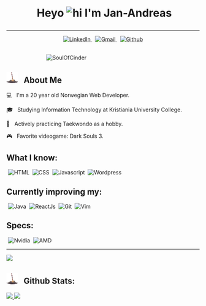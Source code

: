 # <p align="center">️ **Heyo <img src="https://user-images.githubusercontent.com/1303154/88677602-1635ba80-d120-11ea-84d8-d263ba5fc3c0.gif" width="28px" alt="hi"> I'm Jan-Andreas** </p>

---

<p align="center">
<a href="https://www.linkedin.com/in/janandreasrusnak/">
<img alt="LinkedIn" src="https://img.shields.io/badge/linkedin-%230077B5.svg?&style=for-the-badge&logo=linkedin&logoColor=white"/>
</a>
&nbsp;
<a href="mailto:janandreashorgenr@gmail.com">
<img alt="Gmail" src="https://img.shields.io/badge/gmail-D14836?&style=for-the-badge&logo=gmail&logoColor=white"/>
</a>
 &nbsp;
<a href="https://github.com/janandreashr">
<img alt="Github" src="https://img.shields.io/badge/github-%23100000.svg?&style=for-the-badge&logo=github&logoColor=white"/>
</a>
 </p>
</br>
<img align="right" alt="SoulOfCinder" width="400" src="https://giffiles.alphacoders.com/146/14623.gif">
</br>

## <img src="https://raw.githubusercontent.com/TanZng/TanZng/master/assets/bonefire.gif" width="30"> &nbsp; **About Me**

💻 &nbsp; I'm a 20 year old Norwegian Web Developer.

🎓 &nbsp; Studying Information Technology at Kristiania University College.

🥋 &nbsp; Actively practicing Taekwondo as a hobby.

🎮 &nbsp; Favorite videogame: Dark Souls 3.

## **What I know:**

&nbsp;![HTML](https://img.shields.io/badge/html5%20-%23E34F26.svg?&style=for-the-badge&logo=html5&logoColor=white)
&nbsp;![CSS](https://img.shields.io/badge/css3%20-%231572B6.svg?&style=for-the-badge&logo=css3&logoColor=white)
&nbsp;![Javascript](https://img.shields.io/badge/-Javascript-ffb400?style=for-the-badge&logo=javascript&logoColor=ffff3f)
&nbsp;![Wordpress](https://img.shields.io/badge/-WORDPRESS-blue?style=for-the-badge&logo=wordpress)

## **Currently improving my:**

&nbsp;![Java](https://img.shields.io/badge/java-%23ED8B00.svg?&style=for-the-badge&logo=java&logoColor=white)
&nbsp;![ReactJs](https://img.shields.io/badge/react%20-%2320232a.svg?&style=for-the-badge&logo=react&logoColor=%2361DAFB)
&nbsp;![Git](https://img.shields.io/badge/git%20-%23F05032.svg?&style=for-the-badge&logo=git&logoColor=white)
&nbsp;![Vim](https://img.shields.io/badge/-VIM-019733?style=for-the-badge&logo=vim)

## **Specs:**

&nbsp;![Nvidia](https://img.shields.io/badge/nvidia-rtx2070-%2376B900.svg?&style=for-the-badge&logo=nvidia&logoColor=white)
&nbsp;![AMD](https://img.shields.io/badge/amd-Ryzen%205%202600X-%23ED1C24.svg?&style=for-the-badge&logo=amd&logoColor=white)

<hr>
 
<img src="https://github-profile-trophy.vercel.app/?username=janandreashr&column=7&theme=dracula&margin-w=5&"/>

## <img src="https://raw.githubusercontent.com/TanZng/TanZng/master/assets/bonefire.gif" width="30"> &nbsp; **Github Stats:**

<a href="https://github.com/janandreashr">
<img width="440" src="https://github-readme-stats.vercel.app/api?username=janandreashr&show_icons=true&include_all_commits=true&theme=dracula&count_private=true">
</a>
<a href="https://github.com/janandreashr/github-readme-stats">
<img src="https://github-readme-stats.anuraghazra1.vercel.app/api/top-langs/?username=janandreashr&layout=compact&theme=dracula" />
</a>
